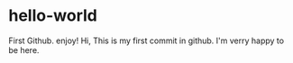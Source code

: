 # hello-world
First Github. enjoy!
Hi,
This is my first commit in github.
I'm verry happy to be here.
